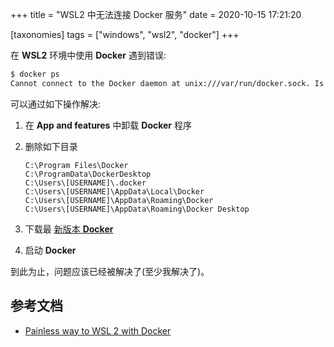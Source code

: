 +++
title = "WSL2 中无法连接 Docker 服务"
date = 2020-10-15 17:21:20

[taxonomies]
tags = ["windows", "wsl2", "docker"]
+++

在 **WSL2** 环境中使用 **Docker** 遇到错误:

``` bash
$ docker ps
Cannot connect to the Docker daemon at unix:///var/run/docker.sock. Is the docker daemon running?
```

可以通过如下操作解决:

1. 在 **App and features** 中卸载 **Docker** 程序
1. 删除如下目录

    ``` text
    C:\Program Files\Docker
    C:\ProgramData\DockerDesktop
    C:\Users\[USERNAME]\.docker
    C:\Users\[USERNAME]\AppData\Local\Docker
    C:\Users\[USERNAME]\AppData\Roaming\Docker
    C:\Users\[USERNAME]\AppData\Roaming\Docker Desktop
    ```

1. 下载最 [新版本 **Docker**](https://docs.docker.com/docker-for-windows/edge-release-notes/)
1. 启动 **Docker**

到此为止，问题应该已经被解决了(至少我解决了)。

## 参考文档

* [Painless way to WSL 2 with Docker](https://codesthq.com/painless-way-to-wsl-2-with-docker/)
